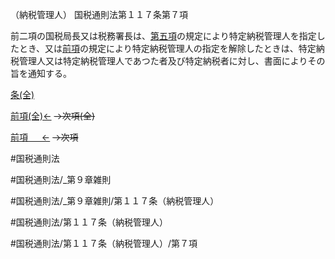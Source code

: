 （納税管理人）
国税通則法第１１７条第７項

前二項の国税局長又は税務署長は、[第五項](国税通則法＿＿＿＿＿第１１７条第５項)の規定により特定納税管理人を指定したとき、又は[前項](国税通則法＿＿＿＿＿第１１７条第６項)の規定により特定納税管理人の指定を解除したときは、特定納税管理人又は特定納税管理人であつた者及び特定納税者に対し、書面によりその旨を通知する。

[条(全)](国税通則法＿＿＿＿＿第１１７条_.md)

[前項(全)←](国税通則法＿＿＿＿＿第１１７条第６項_.md)  ~~→次項(全)~~

[前項 　 ←](国税通則法＿＿＿＿＿第１１７条第６項.md)  ~~→次項~~



#国税通則法

#国税通則法/_第９章雑則

#国税通則法/_第９章雑則/第１１７条（納税管理人）

#国税通則法/第１１７条（納税管理人）

#国税通則法/第１１７条（納税管理人）/第７項

